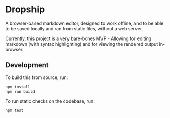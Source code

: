 # Dropship

A browser-based markdown editor, designed to work offline, and to be able to be saved locally and ran from static files, without a web server.

Currently, this project is a very bare-bones MVP - Allowing for editing markdown (with syntax highlighting) and for viewing the rendered output in-browser.

## Development

To build this from source, run:

```bash
npm install
npm run build
```

To run static checks on the codebase, run:

```bash
npm test
```
